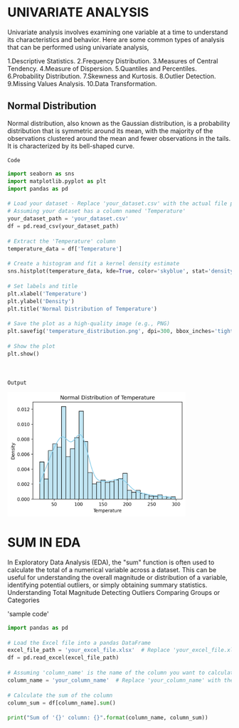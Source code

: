 # UNIVARIATE ANALYSIS
Univariate analysis involves examining one variable at a time to understand its characteristics and behavior. Here are some common types of analysis that can be performed using univariate analysis,

1.Descriptive Statistics.
2.Frequency Distribution.
3.Measures of Central Tendency.
4.Measure of Dispersion.
5.Quantiles and Percentiles.
6.Probability Distribution.
7.Skewness and Kurtosis.
8.Outlier Detection.
9.Missing Values Analysis.
10.Data Transformation.

































## Normal Distribution
  Normal distribution, also known as the Gaussian distribution, is a probability distribution that is symmetric around its mean, with the majority of the observations clustered around the mean and fewer observations in the tails. It is characterized by its bell-shaped curve.




`Code`

```python
import seaborn as sns
import matplotlib.pyplot as plt
import pandas as pd

# Load your dataset - Replace 'your_dataset.csv' with the actual file path of your dataset
# Assuming your dataset has a column named 'Temperature'
your_dataset_path = 'your_dataset.csv'
df = pd.read_csv(your_dataset_path)

# Extract the 'Temperature' column
temperature_data = df['Temperature']

# Create a histogram and fit a kernel density estimate
sns.histplot(temperature_data, kde=True, color='skyblue', stat='density')

# Set labels and title
plt.xlabel('Temperature')
plt.ylabel('Density')
plt.title('Normal Distribution of Temperature')

# Save the plot as a high-quality image (e.g., PNG)
plt.savefig('temperature_distribution.png', dpi=300, bbox_inches='tight')

# Show the plot
plt.show()

 
```
`Output`





<img src="/other/images/temperature_distribution.png" width = 400>



# SUM IN EDA
In Exploratory Data Analysis (EDA), the "sum" function is often used to calculate the total of a numerical variable across a dataset. This can be useful for understanding the overall magnitude or distribution of a variable, identifying potential outliers, or simply obtaining summary statistics.
Understanding Total Magnitude
Detecting Outliers
Comparing Groups or Categories

'sample code'
```python
import pandas as pd

# Load the Excel file into a pandas DataFrame
excel_file_path = 'your_excel_file.xlsx'  # Replace 'your_excel_file.xlsx' with the path to your Excel file
df = pd.read_excel(excel_file_path)

# Assuming 'column_name' is the name of the column you want to calculate the sum for
column_name = 'your_column_name'  # Replace 'your_column_name' with the actual name of the column

# Calculate the sum of the column
column_sum = df[column_name].sum()

print("Sum of '{}' column: {}".format(column_name, column_sum))

```
